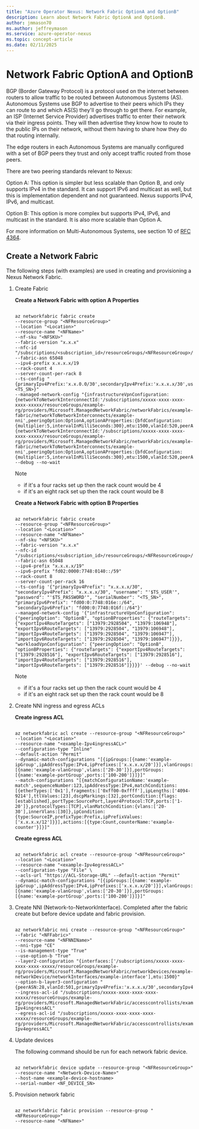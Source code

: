 ```yaml
---
title: "Azure Operator Nexus: Network Fabric OptionA and OptionB"
description: Learn about Network Fabric OptionA and OptionB.
author: jmmason70
ms.author: jeffreymason
ms.service: azure-operator-nexus
ms.topic: concept-article
ms.date: 02/11/2025
---
```


# Network Fabric OptionA and OptionB 

BGP (Border Gateway Protocol) is a protocol used on the internet between routers to allow traffic to be routed between Autonomous Systems (AS). Autonomous Systems use BGP to advertise to their peers which IPs they can route to and which AS(S) they'll go through to get there. For example, an ISP (Internet Service Provider) advertises traffic to enter their network via their ingress points. They will then advertise they know how to route to the public IPs on their network, without them having to share how they do that routing internally.
 
The edge routers in each Autonomous Systems are manually configured with a set of BGP peers they trust and only accept traffic routed from those peers.

There are two peering standards relevant to Nexus:

Option A: This option is simpler but less scalable than Option B, and only supports IPv4 in the standard. It can support IPv6 and multicast as well, but this is implementation dependent and not guaranteed. Nexus supports IPv4, IPv6, and multicast.

Option B: This option is more complex but supports IPv4, IPv6, and multicast in the standard. It is also more scalable than Option A.

For more information on Multi-Autonomous Systems, see section 10 of [RFC 4364](https://www.ietf.org/rfc/rfc4364.txt).


## Create a Network Fabric 

The following steps (with examples) are used in creating and provisioning a Nexus Network Fabric.

1. Create Fabric
   
   **Create a Network Fabric with option A Properties**

   ```azurecli
   
   az networkfabric fabric create
   --resource-group "<NFResourceGroup>"
   --location "<Location>"
   --resource-name "<NFName>"
   --nf-sku "<NFSKU>"
   --fabric-version "x.x.x"
   --nfc-id "/subscriptions/<subscription_id>/resourceGroups/<NFResourceGroup>/providers/Microsoft.ManagedNetworkFabric/networkFabricControllers/<NFCName>"
   --fabric-asn 65048
   --ipv4-prefix x.x.x.x/19
   --rack-count 4
   --server-count-per-rack 8
   --ts-config "{primaryIpv4Prefix:'x.x.0.0/30',secondaryIpv4Prefix:'x.x.x.x/30',username:'****',password:'*****',serialNumber:<TS_SN>}"
   --managed-network-config "{infrastructureVpnConfiguration:{networkToNetworkInterconnectId:'/subscriptions/xxxxx-xxxx-xxxx-xxxx-xxxxx/resourceGroups/example-rg/providers/Microsoft.ManagedNetworkFabric/networkFabrics/example-fabric/networkToNetworkInterconnects/example-nni',peeringOption:OptionA,optionAProperties:{bfdConfiguration:{multiplier:5,intervalInMilliSeconds:300},mtu:1500,vlanId:520,peerASN:65133,primaryIpv4Prefix:'x.x.x.x/31',secondaryIpv4Prefix:'x.x.x.x/31'}},workloadVpnConfiguration:{networkToNetworkInterconnectId:'/subscriptions/xxxxx-xxxx-xxxx-xxxx-xxxxx/resourceGroups/example-rg/providers/Microsoft.ManagedNetworkFabric/networkFabrics/example-fabric/networkToNetworkInterconnects/example-nni',peeringOption:OptionA,optionAProperties:{bfdConfiguration:{multiplier:5,intervalInMilliSeconds:300},mtu:1500,vlanId:520,peerASN:65133,primaryIpv4Prefix:'x.x.x.x/31',secondaryIpv4Prefix:'x.x.x.x/31',primaryIpv6Prefix:'3FFE:FFFF:0:CD30::a0/127',secondaryIpv6Prefix:'3FFE:FFFF:0:CD30::a0/127'}}}" --debug --no-wait
   
   ```
   > [!Note]
   > * if it's a four racks set up then the rack count would be 4 
   > * if it's an eight rack set up then the rack count would be 8


   **Create a Network Fabric with option B Properties**

   ```azurecli
   
   az networkfabric fabric create
   --resource-group "<NFResourceGroup>"
   --location "<Location>"
   --resource-name "<NFName>"
   --nf-sku "<NFSKU>"
   --fabric-version "x.x.x"
   --nfc-id "/subscriptions/<subscription_id>/resourceGroups/<NFResourceGroup>/providers/Microsoft.ManagedNetworkFabric/networkFabricControllers/<NFCName>"
   --fabric-asn 65048
   --ipv4-prefix "x.x.x.x/19"
   --ipv6-prefix "fd02:0000:7748:0140::/59"
   --rack-count 8
   --server-count-per-rack 16
   --ts-config '{"primaryIpv4Prefix": "x.x.x.x/30", "secondaryIpv4Prefix": "x.x.x.x/30", "username": "'$TS_USER'", "password": "'$TS_PASSWORD'", "serialNumber": "<TS_SN>",    "primaryIpv6Prefix": "fd00:0:7748:016e::/64", "secondaryIpv6Prefix": "fd00:0:7748:016f::/64"}'
   --managed-network-config '{"infrastructureVpnConfiguration": {"peeringOption": "OptionB", "optionBProperties": {"routeTargets": {"exportIpv4RouteTargets": ["13979:2928504", "13979:106948"], "exportIpv6RouteTargets": ["13979:2928504", "13979:106948"], "importIpv4RouteTargets": ["13979:2928504", "13979:106947"], "importIpv6RouteTargets": ["13979:2928504", "13979:106947"]}}}, "workloadVpnConfiguration": {"peeringOption": "OptionB", "optionBProperties": {"routeTargets": {"exportIpv4RouteTargets": ["13979:2928516"], "exportIpv6RouteTargets": ["13979:2928516"], "importIpv4RouteTargets": ["13979:2928516"], "importIpv6RouteTargets": ["13979:2928516"]}}}}' --debug --no-wait
   
   ```
   > [!Note]
   > * if it's a four racks set up then the rack count would be 4 
   > * if it's an eight rack set up then the rack count would be 8


2.  Create NNI ingress and egress ACLs

    **Create ingress ACL**

    ```azurecli
    
    az networkfabric acl create --resource-group "<NFResourceGroup>"
    --location "<Location>"
    --resource-name "<example-Ipv4ingressACL>"
    --configuration-type "Inline"
    --default-action "Permit"
    --dynamic-match-configurations "[{ipGroups:[{name:'example-ipGroup',ipAddressType:IPv4,ipPrefixes:['x.x.x.x/20']}],vlanGroups:[{name:'example-vlanGroup',vlans:['20-30']}],portGroups:[{name:'example-portGroup',ports:['100-200']}]}]"
    --match-configurations "[{matchConfigurationName:'example-match',sequenceNumber:123,ipAddressType:IPv4,matchConditions:[{etherTypes:['0x1'],fragments:['0xff00-0xffff'],ipLengths:['4094-9214'],ttlValues:[23],dscpMarkings:[32],portCondition:{flags:[established],portType:SourcePort,layer4Protocol:TCP,ports:['1-20']},protocolTypes:[TCP],vlanMatchCondition:{vlans:['20-30'],innerVlans:[30]},ipCondition:{type:SourceIP,prefixType:Prefix,ipPrefixValues:['x.x.x.x/12']}}],actions:[{type:Count,counterName:'example-counter'}]}]"
    
    ````

    **Create egress ACL**

    ```azurecli
    
    az networkfabric acl create --resource-group "<NFResourceGroup>"
    --location "<Location>"
    --resource-name "<example-Ipv4egressACL>"
    --configuration-type "File" \
    --acls-url "https://ACL-Storage-URL" --default-action "Permit"
    --dynamic-match-configurations "[{ipGroups:[{name:'example-ipGroup',ipAddressType:IPv4,ipPrefixes:['x.x.x.x/20']}],vlanGroups:[{name:'example-vlanGroup',vlans:['20-30']}],portGroups:[{name:'example-portGroup',ports:['100-200']}]}]"
    
    ````

3.  Create NNI (Network-to-NetworkInterface). Completed after the fabric create but before device update and fabric provision.

    ```azurecli
    
    az networkfabric nni create --resource-group "<NFResourceGroup>"
    --fabric "<NFFabric>"
    --resource-name "<NFNNIName>"
    --nni-type "CE"
    --is-management-type "True"
    --use-option-b "True"
    --layer2-configuration "{interfaces:['/subscriptions/xxxxx-xxxx-xxxx-xxxx-xxxxx/resourceGroups/example-rg/providers/Microsoft.ManagedNetworkFabric/networkDevices/example-networkDevice/networkInterfaces/example-interface'],mtu:1500}"
    --option-b-layer3-configuration "{peerASN:28,vlanId:501,primaryIpv4Prefix:'x.x.x.x/30',secondaryIpv4Prefix:'x.x.x.x/30',primaryIpv6Prefix:'10:2:0:124::400/127',secondaryIpv6Prefix:'10:2:0:124::402/127'}"
    --ingress-acl-id "/subscriptions/xxxxx-xxxx-xxxx-xxxx-xxxxx/resourceGroups/example-rg/providers/Microsoft.ManagedNetworkFabric/accesscontrollists/example-Ipv4ingressACL"
    --egress-acl-id "/subscriptions/xxxxx-xxxx-xxxx-xxxx-xxxxx/resourceGroups/example-rg/providers/Microsoft.ManagedNetworkFabric/accesscontrollists/example-Ipv4egressACL"
    
    ````

4.  Update devices

    The following command should be run for each network fabric device.
    
    ```azurecli
    
    az networkfabric device update --resource-group "<NFResourceGroup>"
    --resource-name "<Network-Device-Name>"
    --host-name <example-device-hostname>
    --serial-number <NF_DEVICE_SN>
    
    ````

6.  Provision network fabric

    ```azurecli
    
    az networkfabric fabric provision --resource-group "<NFResourceGroup>"
    --resource-name "<NFName>"
    
    ````
